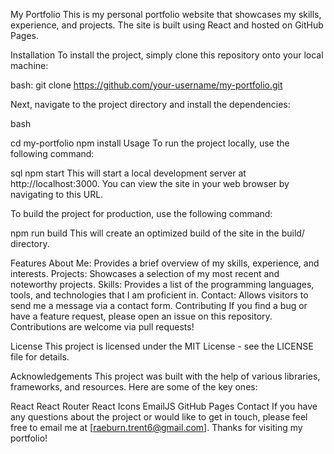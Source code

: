 My Portfolio
This is my personal portfolio website that showcases my skills, experience, and projects. The site is built using React and hosted on GitHub Pages.

Installation
To install the project, simply clone this repository onto your local machine:

bash:
git clone https://github.com/your-username/my-portfolio.git

Next, navigate to the project directory and install the dependencies:

bash

cd my-portfolio
npm install
Usage
To run the project locally, use the following command:

sql
npm start
This will start a local development server at http://localhost:3000. You can view the site in your web browser by navigating to this URL.

To build the project for production, use the following command:

npm run build
This will create an optimized build of the site in the build/ directory.

Features
About Me: Provides a brief overview of my skills, experience, and interests.
Projects: Showcases a selection of my most recent and noteworthy projects.
Skills: Provides a list of the programming languages, tools, and technologies that I am proficient in.
Contact: Allows visitors to send me a message via a contact form.
Contributing
If you find a bug or have a feature request, please open an issue on this repository. Contributions are welcome via pull requests!

License
This project is licensed under the MIT License - see the LICENSE file for details.

Acknowledgements
This project was built with the help of various libraries, frameworks, and resources. Here are some of the key ones:

React
React Router
React Icons
EmailJS
GitHub Pages
Contact
If you have any questions about the project or would like to get in touch, please feel free to email me at [raeburn.trent6@gmail.com]. Thanks for visiting my portfolio!